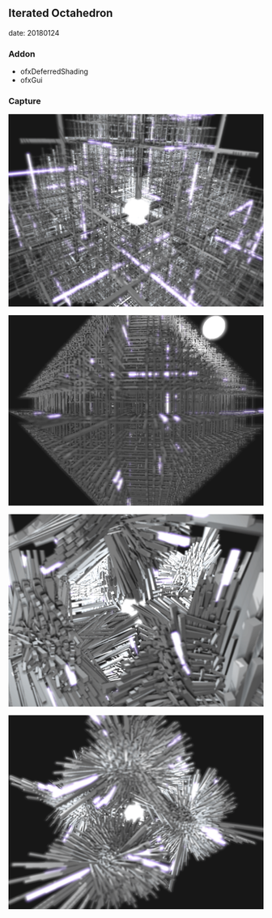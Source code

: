 ## Iterated Octahedron
date: 20180124

### Addon
* ofxDeferredShading
* ofxGui

### Capture
![1](./bin/screenshot1.png)

![2](./bin/screenshot2.png)

![3](./bin/screenshot3.png)

![4](./bin/screenshot4.png)
